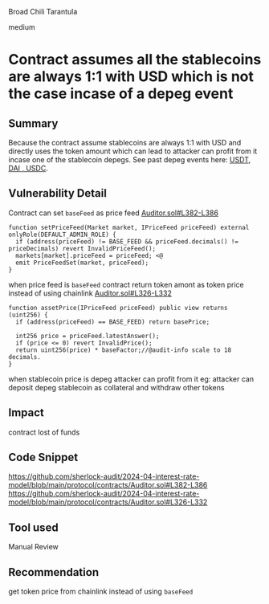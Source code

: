 Broad Chili Tarantula

medium

# Contract assumes all the stablecoins are always 1:1 with USD which is not the case incase of a depeg event

## Summary
Because the contract assume stablecoins are always 1:1 with USD and directly uses the token amount which can lead to attacker can profit from it incase one of the stablecoin depegs.
See past depeg events here: [USDT](https://cointelegraph.com/news/untethered-the-history-of-stablecoin-tether-and-how-it-has-lost-its-1-peg), [DAI , USDC](https://cointelegraph.com/news/circle-s-usdc-instability-causes-domino-effect-on-dai-usdd-stablecoins).

## Vulnerability Detail
Contract can set `baseFeed` as price feed
[Auditor.sol#L382-L386](https://github.com/sherlock-audit/2024-04-interest-rate-model/blob/main/protocol/contracts/Auditor.sol#L382-L386)
```solidity
function setPriceFeed(Market market, IPriceFeed priceFeed) external onlyRole(DEFAULT_ADMIN_ROLE) {
  if (address(priceFeed) != BASE_FEED && priceFeed.decimals() != priceDecimals) revert InvalidPriceFeed();
  markets[market].priceFeed = priceFeed; <@
  emit PriceFeedSet(market, priceFeed);
}
```

when price feed is `baseFeed` contract return token amont as token price instead of using chainlink
[Auditor.sol#L326-L332](https://github.com/sherlock-audit/2024-04-interest-rate-model/blob/main/protocol/contracts/Auditor.sol#L326-L332)
```solidity
function assetPrice(IPriceFeed priceFeed) public view returns (uint256) {
  if (address(priceFeed) == BASE_FEED) return basePrice;

  int256 price = priceFeed.latestAnswer();
  if (price <= 0) revert InvalidPrice();
  return uint256(price) * baseFactor;//@audit-info scale to 18 decimals.
}
```

when stablecoin price is  depeg attacker can profit from it eg: attacker can deposit depeg stablecoin as collateral and withdraw other tokens

## Impact
contract lost of funds
## Code Snippet
https://github.com/sherlock-audit/2024-04-interest-rate-model/blob/main/protocol/contracts/Auditor.sol#L382-L386
https://github.com/sherlock-audit/2024-04-interest-rate-model/blob/main/protocol/contracts/Auditor.sol#L326-L332
## Tool used

Manual Review

## Recommendation
get token price from chainlink instead of using `baseFeed`